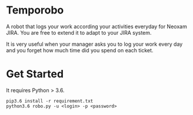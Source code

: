 # Temporobo

A robot that logs your work according your activities everyday for Neoxam JIRA.
You are free to extend it to adapt to your JIRA system.

It is very useful when your manager asks you to log your work every day and you
forget how much time did you spend on each ticket.

# Get Started

It requires Python > 3.6.

```
pip3.6 install -r requirement.txt
python3.6 robo.py -u <login> -p <password>
```
